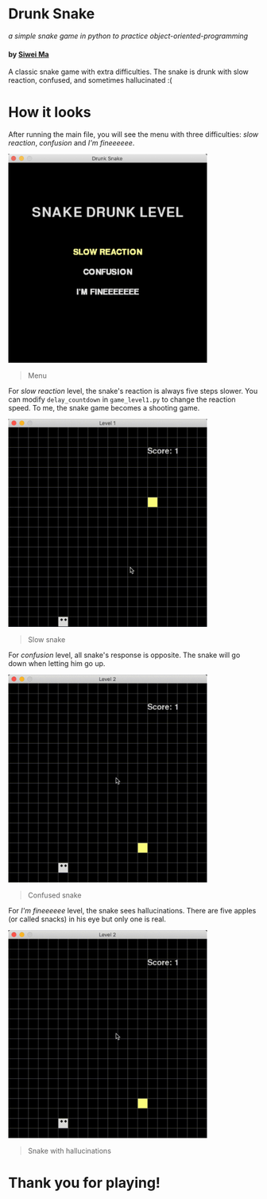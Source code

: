 # Drunk Snake
*a simple snake game in python to practice object-oriented-programming*

#### by [Siwei Ma](https://www.linkedin.com/in/siwei-ma-28345856/)

A classic snake game with extra difficulties. The snake is drunk with slow reaction, confused, and sometimes hallucinated :(

# How it looks

After running the main file, you will see the menu with three difficulties: *slow reaction*, *confusion* and *I'm fineeeeee*. 

<img src="img/screenshot.png" alt="Menu" width="400"/>

> Menu

For *slow reaction* level, the snake's reaction is always five steps slower. You can modify `delay_countdown` in `game_level1.py` to change the reaction speed. To me, the snake game becomes a shooting game.

<img src="img/level1.gif" alt="Slow snake" width="400"/>

> Slow snake

For *confusion* level, all snake's response is opposite. The snake will go down when letting him go up. 

<img src="img/level2.gif" alt="Confused snake" width="400"/>

> Confused snake

For *I'm fineeeeee* level, the snake sees hallucinations. There are five apples (or called snacks) in his eye but only one is real.

<img src="img/level2.gif" alt="hallucinated snake" width="400"/>

> Snake with hallucinations

# Thank you for playing!
